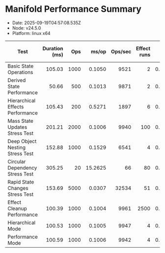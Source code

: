 # Manifold Performance Summary

- Date: 2025-09-19T04:57:08.535Z
- Node: v24.5.0
- Platform: linux x64

| Test | Duration (ms) | Ops | ms/op | Ops/sec | Effect runs | Avg (ms) | Med (ms) | P95 (ms) | P99 (ms) | Min/Max (ms) | CPU u/s (ms) | Mem start/end/Δ (MB) | GC? |
|---|---:|---:|---:|---:|---:|---:|---:|---:|---:|---:|---:|---:|:--:|
| Basic State Operations | 105.03 | 1000 | 0.1050 | 9521 | 2 | 0.0466 | 0.0125 | 0.0125 | 0.0125 | 0.0125/0.0806 | 5.3/0.0 | 37.73/38.34/0.61 |  |
| Derived State Performance | 50.66 | 500 | 0.1013 | 9871 | 2 | 0.0081 | 0.0016 | 0.0016 | 0.0016 | 0.0016/0.0145 | 0.9/0.0 | 38.54/38.69/0.15 |  |
| Hierarchical Effects Performance | 105.43 | 200 | 0.5271 | 1897 | 6 | 0.0074 | 0.0049 | 0.0082 | 0.0082 | 0.0023/0.0210 | 0.6/0.1 | 38.78/38.87/0.09 |  |
| Mass State Updates Stress Test | 201.21 | 2000 | 0.1006 | 9940 | 100 | 0.0009 | 0.0007 | 0.0012 | 0.0032 | 0.0005/0.0204 | 2.2/0.0 | 38.98/39.58/0.60 |  |
| Deep Object Nesting Stress Test | 152.88 | 1000 | 0.1529 | 6541 | 4 | 0.0148 | 0.0053 | 0.0126 | 0.0126 | 0.0022/0.0389 | 2.1/0.0 | 39.68/40.76/1.07 |  |
| Circular Dependency Stress Test | 305.25 | 20 | 15.2625 | 66 | 80 | 0.0020 | 0.0011 | 0.0035 | 0.0108 | 0.0004/0.0303 | 3.4/0.0 | 40.85/41.24/0.39 |  |
| Rapid State Changes Stress Test | 153.69 | 5000 | 0.0307 | 32534 | 51 | 0.0017 | 0.0009 | 0.0025 | 0.0047 | 0.0005/0.0218 | 4.0/0.0 | 41.34/42.82/1.48 |  |
| Effect Cleanup Performance | 100.39 | 1000 | 0.1004 | 9961 | 2500 | 0.0002 | 0.0002 | 0.0004 | 0.0008 | 0.0001/0.0182 | 4.7/0.0 | 42.94/45.21/2.27 |  |
| Hierarchical Mode | 100.53 | 1000 | 0.1005 | 9947 | 4 | 0.0149 | 0.0041 | 0.0125 | 0.0125 | 0.0003/0.0429 | 0.5/0.0 | 45.71/45.75/0.04 |  |
| Performance Mode | 100.59 | 1000 | 0.1006 | 9942 | 4 | 0.0100 | 0.0040 | 0.0045 | 0.0045 | 0.0003/0.0314 | 3.5/0.8 | 45.77/45.83/0.06 |  |

